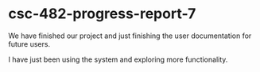# csc-482-progress-report-7
We have finished our project and just finishing 
the user documentation for future users.

I have just been using the system and exploring more 
functionality.
